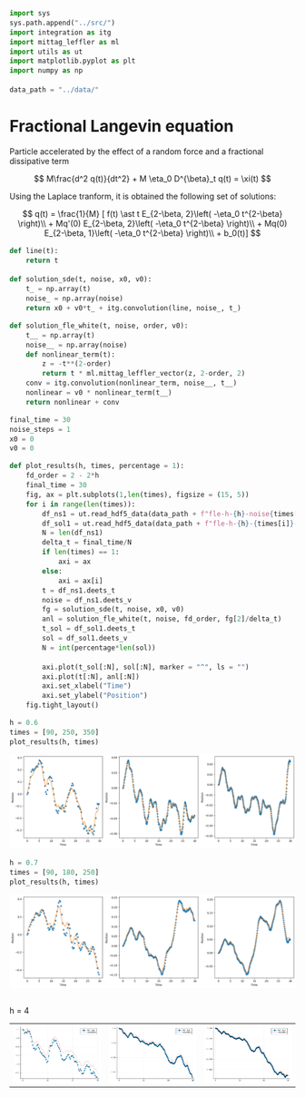 ```python
import sys
sys.path.append("../src/")
import integration as itg
import mittag_leffler as ml
import utils as ut
import matplotlib.pyplot as plt
import numpy as np

data_path = "../data/"
```

# Fractional Langevin equation

Particle accelerated by the effect of a random force and a fractional dissipative term
 
$$
M\frac{d^2 q(t)}{dt^2} + M \eta_0 D^{\beta}_t q(t) = \xi(t)
$$

Using the Laplace tranform, it is obtained the following set of solutions:

$$
q(t) = \frac{1}{M} [ f(t) \ast t E_{2-\beta, 2}\left( -\eta_0 t^{2-\beta} \right)\\ + Mq'(0) E_{2-\beta, 2}\left( -\eta_0 t^{2-\beta} \right)\\ + Mq(0) E_{2-\beta, 1}\left( -\eta_0 t^{2-\beta} \right)\\ + b_0(t)]
$$


```python
def line(t):
    return t

def solution_sde(t, noise, x0, v0):
    t_ = np.array(t)
    noise_ = np.array(noise)
    return x0 + v0*t_ + itg.convolution(line, noise_, t_)
```


```python
def solution_fle_white(t, noise, order, v0):
	t__ = np.array(t)
	noise__ = np.array(noise)
	def nonlinear_term(t):
		z = -t**(2-order)
		return t * ml.mittag_leffler_vector(z, 2-order, 2)
	conv = itg.convolution(nonlinear_term, noise__, t__)
	nonlinear = v0 * nonlinear_term(t__)
	return nonlinear + conv
```


```python
final_time = 30
noise_steps = 1
x0 = 0
v0 = 0
```


```python
def plot_results(h, times, percentage = 1):
    fd_order = 2 - 2*h
    final_time = 30
    fig, ax = plt.subplots(1,len(times), figsize = (15, 5))
    for i in range(len(times)):
        df_ns1 = ut.read_hdf5_data(data_path + f"fle-h-{h}-noise{times[i]}.hdf5")
        df_sol1 = ut.read_hdf5_data(data_path + f"fle-h-{h}-{times[i]}-v00.hdf5")
        N = len(df_ns1)
        delta_t = final_time/N
        if len(times) == 1:
            axi = ax
        else:
            axi = ax[i]
        t = df_ns1.deets_t
        noise = df_ns1.deets_v
        fg = solution_sde(t, noise, x0, v0)
        anl = solution_fle_white(t, noise, fd_order, fg[2]/delta_t)
        t_sol = df_sol1.deets_t
        sol = df_sol1.deets_v
        N = int(percentage*len(sol))
        
        axi.plot(t_sol[:N], sol[:N], marker = "^", ls = "")
        axi.plot(t[:N], anl[:N])
        axi.set_xlabel("Time")
        axi.set_ylabel("Position")
    fig.tight_layout()
```


```python
h = 0.6
times = [90, 250, 350]
plot_results(h, times)

```


    
![png](inspect_benchmark2_fle_files/inspect_benchmark2_fle_6_0.png)
    



```python
h = 0.7
times = [90, 180, 250]
plot_results(h, times)
```


    
![png](inspect_benchmark2_fle_files/inspect_benchmark2_fle_7_0.png)
    



```python

```

h = 4

<table>
<tr>
<td>
<img src="inspect_benchmark2_fle_files/fle_h=0.4-N90-anl.png" width="400" />
</td>
<td>
<img src="inspect_benchmark2_fle_files/fle_h=0.4-N250-anl.png" width="400" />
</td>
<td>
<img src="inspect_benchmark2_fle_files/fle_h=0.4-N350-anl.png" width="400" />
</td>
</tr>
</table>
